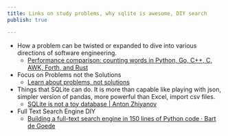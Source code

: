 ```yaml
---
title: Links on study problems, why sqlite is awesome, DIY search 
publish: true

---
```


- How a problem can be twisted or expanded to dive into various directions of software engineering.
    - [ Performance comparison: counting words in Python, Go, C++, C, AWK, Forth, and Rust](https://benhoyt.com/writings/count-words/#problem-statement-and-constraints)
- Focus on Problems not the Solutions
    - [ Learn about problems, not solutions](https://dwyer.co.za/problems-not-solutions.html)
- Things that SQLite can do. It is more than capable like playing with json, simpler version of pandas, more powerful than Excel, import csv files.
    - [ SQLite is not a toy database | Anton Zhiyanov](https://antonz.org/sqlite-is-not-a-toy-database/)
- Full Text Search Engine DIY
    - [ Building a full-text search engine in 150 lines of Python code · Bart de Goede](https://bart.degoe.de/building-a-full-text-search-engine-150-lines-of-code/) 
